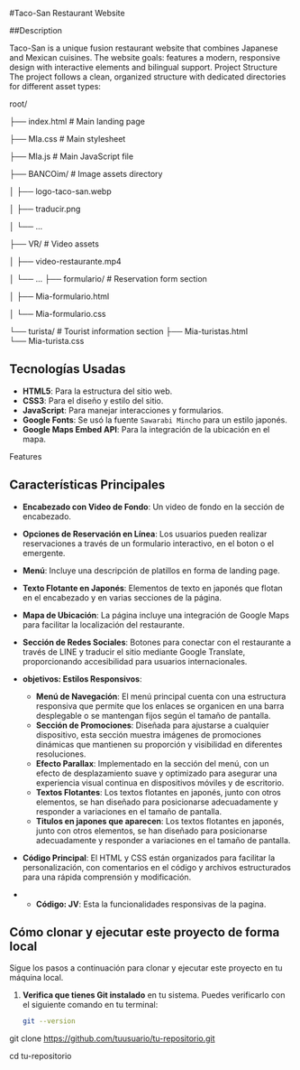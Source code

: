 #Taco-San Restaurant Website

##Description

Taco-San is a unique fusion restaurant website that combines Japanese and Mexican cuisines. 
The website goals: features a modern, responsive design with interactive elements and bilingual support.
Project Structure
The project follows a clean, organized structure with dedicated directories for different asset types:

root/

├── index.html          # Main landing page

├── MIa.css             # Main stylesheet

├── MIa.js              # Main JavaScript file

├── BANCOim/            # Image assets directory

│   ├── logo-taco-san.webp

│   ├── traducir.png

│   └── ...

├── VR/                 # Video assets

│   ├── video-restaurante.mp4

│   └── ...
├── formulario/         # Reservation form section

│   ├── Mia-formulario.html

│   └── Mia-formulario.css

└── turista/            # Tourist information section
    ├── Mia-turistas.html    
    └── Mia-turista.css


## Tecnologías Usadas

- **HTML5**: Para la estructura del sitio web.
- **CSS3**: Para el diseño y estilo del sitio.
- **JavaScript**: Para manejar interacciones y formularios.
- **Google Fonts**: Se usó la fuente `Sawarabi Mincho` para un estilo japonés.
- **Google Maps Embed API**: Para la integración de la ubicación en el mapa.

Features

## Características Principales

- **Encabezado con Video de Fondo**: Un video de fondo en la sección de encabezado.
  
- **Opciones de Reservación en Línea**: Los usuarios pueden realizar reservaciones a través de un formulario interactivo, en el boton o el emergente.

- **Menú**: Incluye una descripción de platillos en forma de landing page.
  
- **Texto Flotante en Japonés**: Elementos de texto en japonés que flotan en el encabezado y en varias secciones de la página.

- **Mapa de Ubicación**: La página incluye una integración de Google Maps para facilitar la localización del restaurante. 

- **Sección de Redes Sociales**: Botones para conectar con el restaurante a través de LINE y traducir el sitio mediante Google Translate, proporcionando accesibilidad para usuarios internacionales.

- **objetivos: Estilos Responsivos**:
  - **Menú de Navegación**: El menú principal cuenta con una estructura responsiva que permite que los enlaces se organicen en una barra desplegable o se mantengan fijos según el tamaño de pantalla.
  - **Sección de Promociones**: Diseñada para ajustarse a cualquier dispositivo, esta sección muestra imágenes de promociones dinámicas que mantienen su proporción y visibilidad en diferentes resoluciones.
  - **Efecto Parallax**: Implementado en la sección del menú, con un efecto de desplazamiento suave y optimizado para asegurar una experiencia visual continua en dispositivos móviles y de escritorio.
  - **Textos Flotantes**: Los textos flotantes en japonés, junto con otros elementos, se han diseñado para posicionarse adecuadamente y responder a variaciones en el tamaño de pantalla.
  - **Titulos en japones que aparecen**: Los textos flotantes en japonés, junto con otros elementos, se han diseñado para posicionarse adecuadamente y responder a variaciones en el tamaño de pantalla.

- **Código Principal**: El HTML y CSS están organizados para facilitar la personalización, con comentarios en el código y archivos estructurados para una rápida comprensión y modificación.

- - **Código: JV**: Esta la funcionalidades responsivas de la pagina.

## Cómo clonar y ejecutar este proyecto de forma local

Sigue los pasos a continuación para clonar y ejecutar este proyecto en tu máquina local.

1. **Verifica que tienes Git instalado** en tu sistema. Puedes verificarlo con el siguiente comando en tu terminal:
   ```bash
   git --version

git clone https://github.com/tuusuario/tu-repositorio.git

cd tu-repositorio
